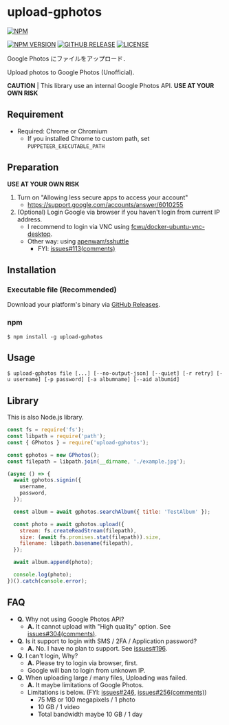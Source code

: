 # upload-gphotos

[![NPM](https://nodei.co/npm/upload-gphotos.png?compact=true)](https://nodei.co/npm/upload-gphotos/)

[![NPM VERSION](https://flat.badgen.net/npm/v/upload-gphotos?icon=npm)](https://www.npmjs.com/package/upload-gphotos)
[![GITHUB RELEASE](https://flat.badgen.net/github/release/3846masa/upload-gphotos)](https://github.com/3846masa/upload-gphotos/releases)
[![LICENSE](https://flat.badgen.net/github/license/3846masa/upload-gphotos)](./LICENSE)

Google Photos にファイルをアップロード．

Upload photos to Google Photos (Unofficial).

**CAUTION** | This library use an internal Google Photos API. **USE AT YOUR OWN RISK**

## Requirement

- Required: Chrome or Chromium
  - If you installed Chrome to custom path, set `PUPPETEER_EXECUTABLE_PATH`

## Preparation

**USE AT YOUR OWN RISK**

1. Turn on "Allowing less secure apps to access your account"
   - https://support.google.com/accounts/answer/6010255
2. (Optional) Login Google via browser if you haven't login from current IP address.
   - I recommend to login via VNC using [fcwu/docker-ubuntu-vnc-desktop].
   - Other way: using [apenwarr/sshuttle]
     - FYI: [issues#113(comments)]

[fcwu/docker-ubuntu-vnc-desktop]: https://github.com/fcwu/docker-ubuntu-vnc-desktop
[apenwarr/sshuttle]: https://github.com/apenwarr/sshuttle
[issues#113(comments)]: https://github.com/3846masa/upload-gphotos/issues/113#issuecomment-277141489

## Installation

### Executable file (Recommended)

Download your platform's binary via [GitHub Releases].

[github releases]: https://github.com/3846masa/upload-gphotos/releases

### npm

```
$ npm install -g upload-gphotos
```

## Usage

```
$ upload-gphotos file [...] [--no-output-json] [--quiet] [-r retry] [-u username] [-p password] [-a albumname] [--aid albumid]
```

## Library

This is also Node.js library.

```js
const fs = require('fs');
const libpath = require('path');
const { GPhotos } = require('upload-gphotos');

const gphotos = new GPhotos();
const filepath = libpath.join(__dirname, './example.jpg');

(async () => {
  await gphotos.signin({
    username,
    password,
  });

  const album = await gphotos.searchAlbum({ title: 'TestAlbum' });

  const photo = await gphotos.upload({
    stream: fs.createReadStream(filepath),
    size: (await fs.promises.stat(filepath)).size,
    filename: libpath.basename(filepath),
  });

  await album.append(photo);

  console.log(photo);
})().catch(console.error);
```

## FAQ

- **Q.** Why not using Google Photos API?
  - **A.** It cannot upload with "High quality" option. See [issues#304(comments)].
- **Q.** Is it support to login with SMS / 2FA / Application password?
  - **A.** No. I have no plan to support. See [issues#196].
- **Q.** I can't login, Why?
  - **A.** Please try to login via browser, first.
  - Google will ban to login from unknown IP.
- **Q.** When uploading large / many files, Uploading was failed.
  - **A.** It maybe limitations of Google Photos.
  - Limitations is below. (FYI: [issues#246], [issues#256(comments)])
    - 75 MB or 100 megapixels / 1 photo
    - 10 GB / 1 video
    - Total bandwidth maybe 10 GB / 1 day

[issues#196]: https://github.com/3846masa/upload-gphotos/issues/196
[issues#246]: https://github.com/3846masa/upload-gphotos/issues/246
[issues#256(comments)]: https://github.com/3846masa/upload-gphotos/issues/256#issuecomment-356458407
[issues#304(comments)]: https://github.com/3846masa/upload-gphotos/issues/304#issuecomment-433676584
